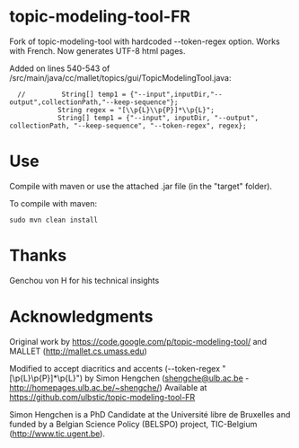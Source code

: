 # topic-modeling-tool-FR

Fork of topic-modeling-tool with hardcoded --token-regex option. Works with French. Now generates UTF-8 html pages.

Added on lines 540-543 of /src/main/java/cc/mallet/topics/gui/TopicModelingTool.java:
``` 
  //         String[] temp1 = {"--input",inputDir,"--output",collectionPath,"--keep-sequence"};
            String regex = "[\\p{L}\\p{P}]*\\p{L}";
            String[] temp1 = {"--input", inputDir, "--output", collectionPath, "--keep-sequence", "--token-regex", regex};
``` 

# Use

Compile with maven or use the attached .jar file (in the "target" folder).

To compile with maven:
```
sudo mvn clean install 
``` 

# Thanks

Genchou von H for his technical insights

# Acknowledgments

Original work by https://code.google.com/p/topic-modeling-tool/ and MALLET (http://mallet.cs.umass.edu)

Modified to accept diacritics and accents (--token-regex "[\\p{L}\\p{P}]*\\p{L}") by Simon Hengchen (shengche@ulb.ac.be - http://homepages.ulb.ac.be/~shengche/)
Available at https://github.com/ulbstic/topic-modeling-tool-FR

Simon Hengchen is a PhD Candidate at the Université libre de Bruxelles and funded by a Belgian Science Policy (BELSPO) project, TIC-Belgium (http://www.tic.ugent.be).
